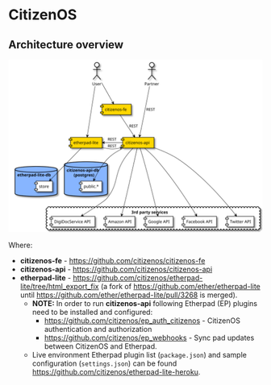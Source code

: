 # CitizenOS

## Architecture overview

![Components](imgs/schematics/components.svg)

Where:

* **citizenos-fe** - https://github.com/citizenos/citizenos-fe
* **citizenos-api** - https://github.com/citizenos/citizenos-api
* **etherpad-lite** - https://github.com/citizenos/etherpad-lite/tree/html_export_fix (a fork of https://github.com/ether/etherpad-lite until https://github.com/ether/etherpad-lite/pull/3268 is merged).
    * **NOTE:** In order to run **citizenos-api** following Etherpad (EP) plugins need to be installed and configured:
        * https://github.com/citizenos/ep_auth_citizenos - CitizenOS authentication and authorization
        * https://github.com/citizenos/ep_webhooks - Sync pad updates between CitizenOS and Etherpad.
    * Live environment Etherpad plugin list (`package.json`) and sample configuration (`settings.json`) can be found https://github.com/citizenos/etherpad-lite-heroku.
   